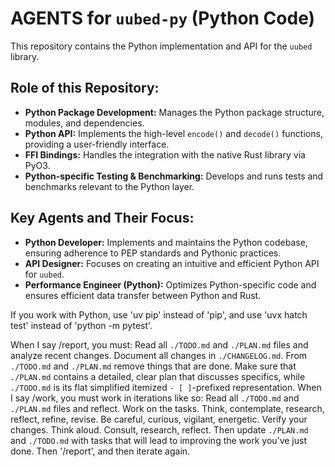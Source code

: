 # AGENTS for `uubed-py` (Python Code)

This repository contains the Python implementation and API for the `uubed` library.

## Role of this Repository:
- **Python Package Development:** Manages the Python package structure, modules, and dependencies.
- **Python API:** Implements the high-level `encode()` and `decode()` functions, providing a user-friendly interface.
- **FFI Bindings:** Handles the integration with the native Rust library via PyO3.
- **Python-specific Testing & Benchmarking:** Develops and runs tests and benchmarks relevant to the Python layer.

## Key Agents and Their Focus:
- **Python Developer:** Implements and maintains the Python codebase, ensuring adherence to PEP standards and Pythonic practices.
- **API Designer:** Focuses on creating an intuitive and efficient Python API for `uubed`.
- **Performance Engineer (Python):** Optimizes Python-specific code and ensures efficient data transfer between Python and Rust.

If you work with Python, use 'uv pip' instead of 'pip', and use 'uvx hatch test' instead of 'python -m pytest'.

When I say /report, you must: Read all `./TODO.md` and `./PLAN.md` files and analyze recent changes. Document all changes in `./CHANGELOG.md`. From `./TODO.md` and `./PLAN.md` remove things that are done. Make sure that `./PLAN.md` contains a detailed, clear plan that discusses specifics, while `./TODO.md` is its flat simplified itemized `- [ ]`-prefixed representation. When I say /work, you must work in iterations like so: Read all `./TODO.md` and `./PLAN.md` files and reflect. Work on the tasks. Think, contemplate, research, reflect, refine, revise. Be careful, curious, vigilant, energetic. Verify your changes. Think aloud. Consult, research, reflect. Then update `./PLAN.md` and `./TODO.md` with tasks that will lead to improving the work you’ve just done. Then '/report', and then iterate again.